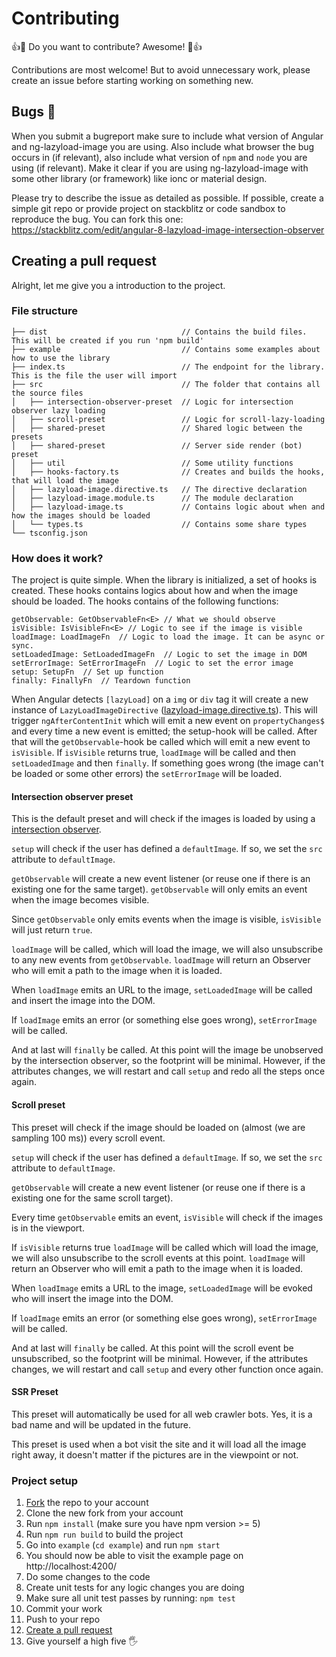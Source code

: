 # Contributing

:+1::tada: Do you want to contribute? Awesome! :tada::+1:

Contributions are most welcome! But to avoid unnecessary work, please create an issue before starting working on something new.

## Bugs 🐞

When you submit a bugreport make sure to include what version of Angular and ng-lazyload-image you are using. Also include what browser the bug occurs in (if relevant), also include what version of `npm` and `node` you are using (if relevant).
Make it clear if you are using ng-lazyload-image with some other library (or framework) like ionc or material design.

Please try to describe the issue as detailed as possible. If possible, create a simple git repo or provide project on stackblitz or code sandbox to reproduce the bug. You can fork this one: https://stackblitz.com/edit/angular-8-lazyload-image-intersection-observer

## Creating a pull request

Alright, let me give you a introduction to the project.

### File structure

```
├── dist                              // Contains the build files. This will be created if you run 'npm build'
├── example                           // Contains some examples about how to use the library
├── index.ts                          // The endpoint for the library. This is the file the user will import
├── src                               // The folder that contains all the source files
│   ├── intersection-observer-preset  // Logic for intersection observer lazy loading
│   ├── scroll-preset                 // Logic for scroll-lazy-loading
│   ├── shared-preset                 // Shared logic between the presets
│   ├── shared-preset                 // Server side render (bot) preset
│   ├── util                          // Some utility functions
│   ├── hooks-factory.ts              // Creates and builds the hooks, that will load the image
│   ├── lazyload-image.directive.ts   // The directive declaration
│   ├── lazyload-image.module.ts      // The module declaration
│   ├── lazyload-image.ts             // Contains logic about when and how the images should be loaded
│   └── types.ts                      // Contains some share types
└── tsconfig.json
```

### How does it work?

The project is quite simple. When the library is initialized, a set of hooks is created. These hooks contains logics about how and when the image should be loaded. The hooks contains of the following functions:

```
getObservable: GetObservableFn<E> // What we should observe
isVisible: IsVisibleFn<E> // Logic to see if the image is visible
loadImage: LoadImageFn  // Logic to load the image. It can be async or sync.
setLoadedImage: SetLoadedImageFn  // Logic to set the image in DOM
setErrorImage: SetErrorImageFn  // Logic to set the error image
setup: SetupFn  // Set up function
finally: FinallyFn  // Teardown function
```

When Angular detects `[lazyLoad]` on a `img` or `div` tag it will create a new instance of `LazyLoadImageDirective` ([lazyload-image.directive.ts](src/lazyload-image.directive.ts)). This will trigger `ngAfterContentInit` which will emit a new event on `propertyChanges$` and every time a new event is emitted; the setup-hook will be called. After that will the `getObservable`-hook be called which will emit a new event to `isVisible`. If `isVisible` returns true, `loadImage` will be called and then `setLoadedImage` and then `finally`. If something goes wrong (the image can't be loaded or some other errors) the `setErrorImage` will be loaded.

#### Intersection observer preset

This is the default preset and will check if the images is loaded by using a [intersection observer](https://developer.mozilla.org/en-US/docs/Web/API/Intersection_Observer_API).

`setup` will check if the user has defined a `defaultImage`. If so, we set the `src` attribute to `defaultImage`.

`getObservable` will create a new event listener (or reuse one if there is an existing one for the same target). `getObservable` will only emits an event when the image becomes visible.

Since `getObservable` only emits events when the image is visible, `isVisible` will just return `true`.

`loadImage` will be called, which will load the image, we will also unsubscribe to any new events from `getObservable`. `loadImage` will return an Observer who will emit a path to the image when it is loaded.

When `loadImage` emits an URL to the image, `setLoadedImage` will be called and insert the image into the DOM.

If `loadImage` emits an error (or something else goes wrong), `setErrorImage` will be called.

And at last will `finally` be called. At this point will the image be unobserved by the intersection observer, so the footprint will be minimal. However, if the attributes changes, we will restart and call `setup` and redo all the steps once again.

#### Scroll preset

This preset will check if the image should be loaded on (almost (we are sampling 100 ms)) every scroll event.

`setup` will check if the user has defined a `defaultImage`. If so, we set the `src` attribute to `defaultImage`.

`getObservable` will create a new event listener (or reuse one if there is a existing one for the same scroll target).

Every time `getObservable` emits an event, `isVisible` will check if the images is in the viewport.

If `isVisible` returns true `loadImage` will be called which will load the image, we will also unsubscribe to the scroll events at this point. `loadImage` will return an Observer who will emit a path to the image when it is loaded.

When `loadImage` emits a URL to the image, `setLoadedImage` will be evoked who will insert the image into the DOM.

If `loadImage` emits an error (or something else goes wrong), `setErrorImage` will be called.

And at last will `finally` be called. At this point will the scroll event be unsubscribed, so the footprint will be minimal. However, if the attributes changes, we will restart and call `setup` and every other function once again.

#### SSR Preset

This preset will automatically be used for all web crawler bots. Yes, it is a bad name and will be updated in the future.

This preset is used when a bot visit the site and it will load all the image right away, it doesn't matter if the pictures are in the viewpoint or not.

### Project setup

1. [Fork](https://help.github.com/articles/fork-a-repo/) the repo to your account
2. Clone the new fork from your account
3. Run `npm install` (make sure you have npm version >= 5)
4. Run `npm run build` to build the project
5. Go into `example` (`cd example`) and run `npm start`
6. You should now be able to visit the example page on http://localhost:4200/
7. Do some changes to the code
8. Create unit tests for any logic changes you are doing
9. Make sure all unit test passes by running: `npm test`
10. Commit your work
11. Push to your repo
12. [Create a pull request](https://help.github.com/articles/creating-a-pull-request/)
13. Give yourself a high five 🖐
